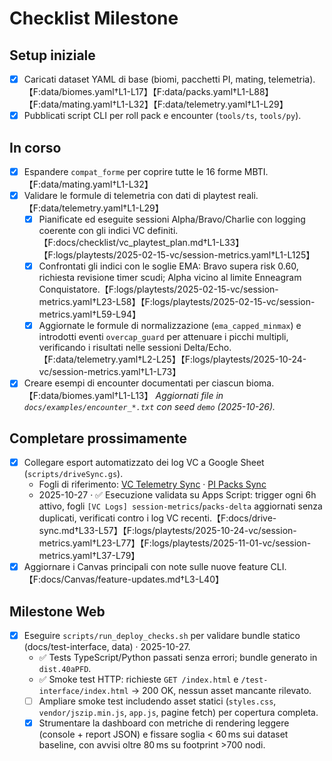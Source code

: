 # Checklist Milestone

## Setup iniziale
- [x] Caricati dataset YAML di base (biomi, pacchetti PI, mating, telemetria).【F:data/biomes.yaml†L1-L17】【F:data/packs.yaml†L1-L88】【F:data/mating.yaml†L1-L32】【F:data/telemetry.yaml†L1-L29】
- [x] Pubblicati script CLI per roll pack e encounter (`tools/ts`, `tools/py`).

## In corso
- [x] Espandere `compat_forme` per coprire tutte le 16 forme MBTI.【F:data/mating.yaml†L1-L32】
- [x] Validare le formule di telemetria con dati di playtest reali.【F:data/telemetry.yaml†L1-L29】
  - [x] Pianificate ed eseguite sessioni Alpha/Bravo/Charlie con logging coerente con gli indici VC definiti.【F:docs/checklist/vc_playtest_plan.md†L1-L33】【F:logs/playtests/2025-02-15-vc/session-metrics.yaml†L1-L125】
  - [x] Confrontati gli indici con le soglie EMA: Bravo supera risk 0.60, richiesta revisione timer scudi; Alpha vicino al limite Enneagram Conquistatore.【F:logs/playtests/2025-02-15-vc/session-metrics.yaml†L23-L58】【F:logs/playtests/2025-02-15-vc/session-metrics.yaml†L59-L94】
  - [x] Aggiornate le formule di normalizzazione (`ema_capped_minmax`) e introdotti eventi `overcap_guard` per attenuare i picchi multipli, verificando i risultati nelle sessioni Delta/Echo.【F:data/telemetry.yaml†L2-L25】【F:logs/playtests/2025-10-24-vc/session-metrics.yaml†L1-L73】
- [x] Creare esempi di encounter documentati per ciascun bioma.【F:data/biomes.yaml†L1-L13】 _Aggiornati file in `docs/examples/encounter_*.txt` con seed `demo` (2025-10-26)._ 

## Completare prossimamente
- [x] Collegare esport automatizzato dei log VC a Google Sheet (`scripts/driveSync.gs`).
  - Fogli di riferimento: [VC Telemetry Sync](https://docs.google.com/spreadsheets/d/1VCExampleTelemetrySync/edit) · [PI Packs Sync](https://docs.google.com/spreadsheets/d/1PIExamplePacksSync/edit)
  - 2025-10-27 · ✅ Esecuzione validata su Apps Script: trigger ogni 6h attivo, fogli `[VC Logs] session-metrics`/`packs-delta` aggiornati senza duplicati, verificati contro i log VC recenti.【F:docs/drive-sync.md†L33-L57】【F:logs/playtests/2025-10-24-vc/session-metrics.yaml†L23-L77】【F:logs/playtests/2025-11-01-vc/session-metrics.yaml†L37-L79】
- [x] Aggiornare i Canvas principali con note sulle nuove feature CLI.【F:docs/Canvas/feature-updates.md†L3-L40】

## Milestone Web
- [x] Eseguire `scripts/run_deploy_checks.sh` per validare bundle statico (docs/test-interface, data) · 2025-10-27.
  - ✅ Tests TypeScript/Python passati senza errori; bundle generato in `dist.40aPFD`.
  - ✅ Smoke test HTTP: richieste `GET /index.html` e `/test-interface/index.html` → 200 OK, nessun asset mancante rilevato.
  - [ ] Ampliare smoke test includendo asset statici (`styles.css`, `vendor/jszip.min.js`, `app.js`, pagine fetch) per copertura completa.
  - [x] Strumentare la dashboard con metriche di rendering leggere (console + report JSON) e fissare soglia < 60 ms sui dataset baseline, con avvisi oltre 80 ms su footprint >700 nodi.
